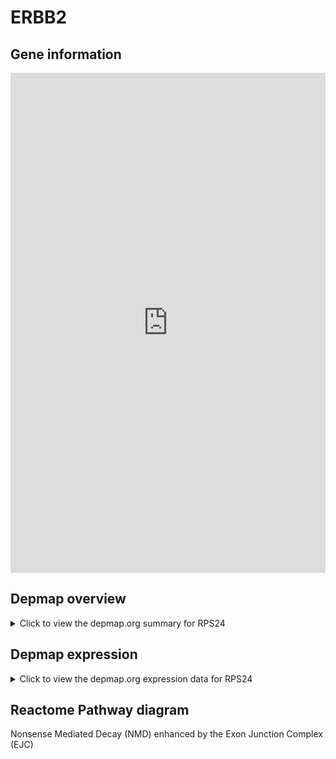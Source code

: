 <h1>ERBB2</h1>

<h2>Gene information</h2>
<iframe src="https://depmap.org/portal/gene/RPS24?tab=about" style="border:none;width:100%;height:800px"></iframe>

<h2>Depmap overview</h2>
<details>
  <summary>Click to view the depmap.org summary for RPS24</summary>
  <iframe src="https://depmap.org/portal/gene/RPS24?tab=overview" style="border:none;width:100%;height:800px"></iframe>
</details>

<h2>Depmap expression</h2>
<details>
  <summary>Click to view the depmap.org expression data for RPS24</summary>
  <iframe src="https://depmap.org/portal/gene/RPS24?tab=characterization" style="border:none;width:100%;height:800px"></iframe>
</details>



<h2>Reactome Pathway diagram</h2>
Nonsense Mediated Decay (NMD) enhanced by the Exon Junction Complex (EJC)
<div id="diagramHolder"></div>

<script>
    //Creating the Reactome Diagram widget
    //Take into account a proxy needs to be set up in your server side pointing to www.reactome.org
    function onReactomeDiagramReady(){  //This function is automatically called when the widget code is ready to be used
        var diagram = Reactome.Diagram.create({
            "placeHolder" : "diagramHolder",
            "width" : 900,
            "height" : 500
        });

        //Initialising it to the "Hemostasis" pathway
        diagram.loadDiagram("R-HSA-975957");

        //Adding different listeners

        diagram.onDiagramLoaded(function (loaded) {
            console.info("Loaded ", loaded);
            diagram.flagItems("BAD");
	    diagram.flagItems("Q92934");
            if (loaded == "R-HSA-975957") diagram.selectItem("R-HSA-975957");
        });

     }
</script>



